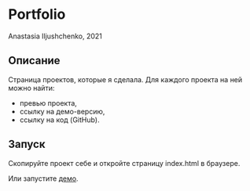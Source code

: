 # Portfolio

Anastasia Iljushchenko, 2021

## Описание
Страница проектов, которые я сделала. Для каждого проекта на ней можно найти:
- превью проекта,
- ссылку на демо-версию,
- ссылку на код (GitHub). 

## Запуск
Скопируйте проект себе и откройте страницу index.html в браузере. 

Или запустите [демо](https://kaprican.github.io/portfolio/).